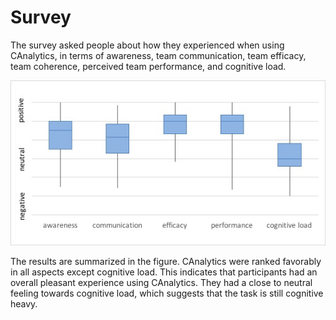 # Survey

The survey asked people about how they experienced when using CAnalytics, in terms of awareness, team communication, team efficacy, team coherence, perceived team performance, and cognitive load.

<!-- TODO: explain these variables -->

![Survey responses (box shows Q1-Q3 and median; whiskers show maximum and minimum)](./survey_boxchart.jpg)

The results are summarized in the figure. CAnalytics were ranked favorably in all aspects except cognitive load. This indicates that participants had an overall pleasant experience using CAnalytics. They had a close to neutral feeling towards cognitive load, which suggests that the task is still cognitive heavy.
